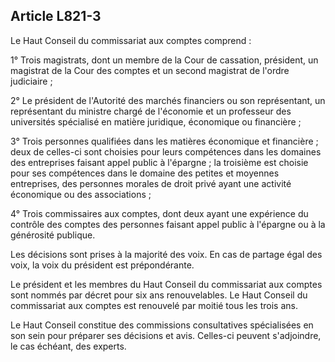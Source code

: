 Article L821-3
----
Le Haut Conseil du commissariat aux comptes comprend :

1° Trois magistrats, dont un membre de la Cour de cassation, président, un
magistrat de la Cour des comptes et un second magistrat de l'ordre judiciaire ;

2° Le président de l'Autorité des marchés financiers ou son représentant, un
représentant du ministre chargé de l'économie et un professeur des universités
spécialisé en matière juridique, économique ou financière ;

3° Trois personnes qualifiées dans les matières économique et financière ; deux
de celles-ci sont choisies pour leurs compétences dans les domaines des
entreprises faisant appel public à l'épargne ; la troisième est choisie pour ses
compétences dans le domaine des petites et moyennes entreprises, des personnes
morales de droit privé ayant une activité économique ou des associations ;

4° Trois commissaires aux comptes, dont deux ayant une expérience du contrôle
des comptes des personnes faisant appel public à l'épargne ou à la générosité
publique.

Les décisions sont prises à la majorité des voix. En cas de partage égal des
voix, la voix du président est prépondérante.

Le président et les membres du Haut Conseil du commissariat aux comptes sont
nommés par décret pour six ans renouvelables. Le Haut Conseil du commissariat
aux comptes est renouvelé par moitié tous les trois ans.

Le Haut Conseil constitue des commissions consultatives spécialisées en son sein
pour préparer ses décisions et avis. Celles-ci peuvent s'adjoindre, le cas
échéant, des experts.
